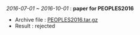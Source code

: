 *2016-07-01 ~ 2016-10-01* : **paper for PEOPLES2016** 
* Archive file : [PEOPLES2016.tar.gz](archive/PEOPLES2016.tar.gz)
* Result       : rejected
